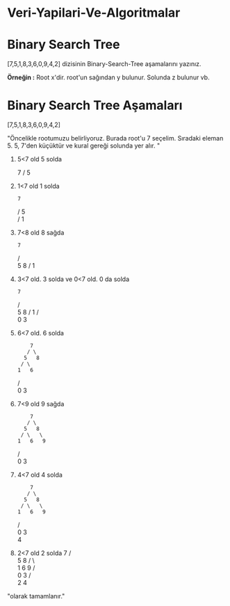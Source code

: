 # Veri-Yapilari-Ve-Algoritmalar

# Binary Search Tree

[7,5,1,8,3,6,0,9,4,2] dizisinin Binary-Search-Tree aşamalarını yazınız.

**Örneğin :** Root x'dir. root'un sağından y bulunur. Solunda z bulunur vb.

# Binary Search Tree Aşamaları

[7,5,1,8,3,6,0,9,4,2]

"Öncelikle rootumuzu belirliyoruz. Burada root'u 7 seçelim. Sıradaki eleman 5. 5, 7'den küçüktür ve kural gereği solunda yer alır. "

1. 5<7 old 5 solda

      7
     /
    5

2. 1<7 old 1 solda

       7
      / 
     5   
    / 
   1



3. 7<8 old 8 sağda

       7
      / \
     5   8
    /
   1
    

4. 3<7 old. 3 solda ve 0<7 old. 0 da solda

       7
      / \
     5   8
    /
   1
  / \
 0   3  



5. 6<7 old. 6 solda

           7
          / \
         5   8
        / \
       1   6
      / \
     0   3


6. 7<9 old 9 sağda   

           7
          / \
         5   8
        / \   \
       1   6   9
      / \
     0   3


7. 4<7 old 4 solda

           7
          / \
         5   8
        / \   \
       1   6   9
      / \
     0   3
          \
           4


8.  2<7 old 2 solda
           7
          / \
         5   8
        / \   \
       1   6   9
      / \
     0   3
        / \
       2   4
 
 "olarak tamamlanır."